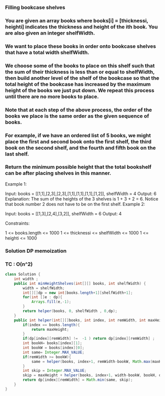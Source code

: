 ### Filling bookcase shelves 


### You are given an array books where books[i] = [thicknessi, heighti] indicates the thickness and height of the ith book. You are also given an integer shelfWidth.

### We want to place these books in order onto bookcase shelves that have a total width shelfWidth.

### We choose some of the books to place on this shelf such that the sum of their thickness is less than or equal to shelfWidth, then build another level of the shelf of the bookcase so that the total height of the bookcase has increased by the maximum height of the books we just put down. We repeat this process until there are no more books to place.

### Note that at each step of the above process, the order of the books we place is the same order as the given sequence of books.

### For example, if we have an ordered list of 5 books, we might place the first and second book onto the first shelf, the third book on the second shelf, and the fourth and fifth book on the last shelf.
### Return the minimum possible height that the total bookshelf can be after placing shelves in this manner.
 

Example 1:


Input: books = [[1,1],[2,3],[2,3],[1,1],[1,1],[1,1],[1,2]], shelfWidth = 4
Output: 6
Explanation:
The sum of the heights of the 3 shelves is 1 + 3 + 2 = 6.
Notice that book number 2 does not have to be on the first shelf.
Example 2:

Input: books = [[1,3],[2,4],[3,2]], shelfWidth = 6
Output: 4
 

Constraints:

1 <= books.length <= 1000
1 <= thicknessi <= shelfWidth <= 1000
1 <= heighti <= 1000

### Solution DP memoization 
### TC : O(n^2)

```java
class Solution {
    int width ;
    public int minHeightShelves(int[][] books, int shelfWidth) {
        width = shelfWidth;
        int[][]dp = new int[books.length+1][shelfWidth+1];
        for(int []e : dp){
            Arrays.fill(e,-1);
        }
        return helper(books, 0, shelfWidth , 0,dp);
    }
    public int helper(int[][]books, int index, int remWidth, int maxHeight, int[][]dp){
        if(index == books.length){
            return maxHeight;
        }
        if(dp[index][remWidth] !=  -1 ) return dp[index][remWidth] ;
        int bookH= books[index][1];
        int bookW = books[index][0];
        int same= Integer.MAX_VALUE;
        if(remWidth >= bookW){
            same = helper(books, index+1, remWidth-bookW, Math.max(maxHeight, bookH), dp);
        }
        int skip = Integer.MAX_VALUE;
        skip = maxHeight + helper(books, index+1, width-bookW, bookH, dp);
        return dp[index][remWidth] = Math.min(same, skip);
    }
}
```